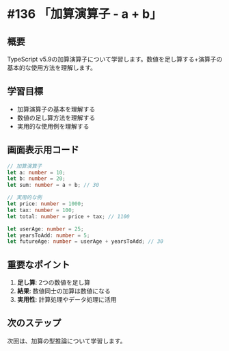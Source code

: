 # #136 「加算演算子 - a + b」

## 概要
TypeScript v5.9の加算演算子について学習します。数値を足し算する+演算子の基本的な使用方法を理解します。

## 学習目標
- 加算演算子の基本を理解する
- 数値の足し算方法を理解する
- 実用的な使用例を理解する

## 画面表示用コード

```typescript
// 加算演算子
let a: number = 10;
let b: number = 20;
let sum: number = a + b; // 30

// 実用的な例
let price: number = 1000;
let tax: number = 100;
let total: number = price + tax; // 1100

let userAge: number = 25;
let yearsToAdd: number = 5;
let futureAge: number = userAge + yearsToAdd; // 30
```

## 重要なポイント
1. **足し算**: 2つの数値を足し算
2. **結果**: 数値同士の加算は数値になる
3. **実用性**: 計算処理やデータ処理に活用

## 次のステップ
次回は、加算の型推論について学習します。